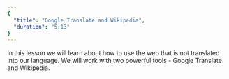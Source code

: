 ```yaml
---
{
  "title": "Google Translate and Wikipedia",
  "duration": "5:13"
}
---
```


In this lesson we will learn about how to use the web that is not translated into our language. We will work with two powerful tools  - Google Translate and Wikipedia.

